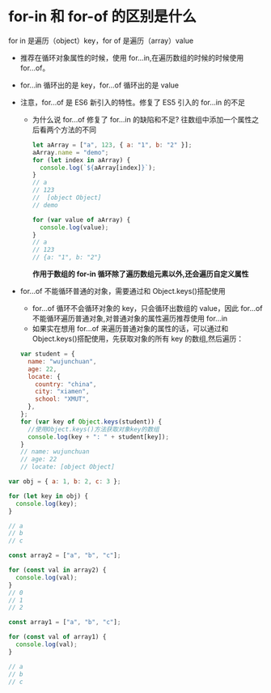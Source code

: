 # for-in 和 for-of 的区别是什么

for in 是遍历（object）key，for of 是遍历（array）value

- 推荐在循环对象属性的时候，使用 for...in,在遍历数组的时候的时候使用 for...of。
- for...in 循环出的是 key，for...of 循环出的是 value
- 注意，for...of 是 ES6 新引入的特性。修复了 ES5 引入的 for...in 的不足

  - 为什么说 for...of 修复了 for...in 的缺陷和不足?
    往数组中添加一个属性之后看两个方法的不同

    ```javascript
    let aArray = ["a", 123, { a: "1", b: "2" }];
    aArray.name = "demo";
    for (let index in aArray) {
      console.log(`${aArray[index]}`);
    }
    // a
    // 123
    //  [object Object]
    // demo

    for (var value of aArray) {
      console.log(value);
    }
    // a
    // 123
    // {a: "1", b: "2"}
    ```

    **作用于数组的 for-in 循环除了遍历数组元素以外,还会遍历自定义属性**

- for...of 不能循环普通的对象，需要通过和 Object.keys()搭配使用
  - for...of 循环不会循环对象的 key，只会循环出数组的 value，因此 for...of 不能循环遍历普通对象,对普通对象的属性遍历推荐使用 for...in
  - 如果实在想用 for...of 来遍历普通对象的属性的话，可以通过和 Object.keys()搭配使用，先获取对象的所有 key 的数组,然后遍历：
  ```javascript
  var student = {
    name: "wujunchuan",
    age: 22,
    locate: {
      country: "china",
      city: "xiamen",
      school: "XMUT",
    },
  };
  for (var key of Object.keys(student)) {
    //使用Object.keys()方法获取对象key的数组
    console.log(key + ": " + student[key]);
  }
  // name: wujunchuan
  // age: 22
  // locate: [object Object]
  ```

```javascript
var obj = { a: 1, b: 2, c: 3 };

for (let key in obj) {
  console.log(key);
}

// a
// b
// c

const array2 = ["a", "b", "c"];

for (const val in array2) {
  console.log(val);
}
// 0
// 1
// 2

const array1 = ["a", "b", "c"];

for (const val of array1) {
  console.log(val);
}

// a
// b
// c
```
